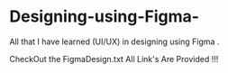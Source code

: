 # Designing-using-Figma-
All that I have learned (UI/UX) in designing using Figma . 


CheckOut the FigmaDesign.txt 
All Link's Are Provided !!!


